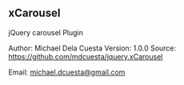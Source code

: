 ## xCarousel
jQuery carousel Plugin

Author: Michael Dela Cuesta
Version: 1.0.0
Source: https://github.com/mdcuesta/jquery.xCarousel


Email: michael.dcuesta@gmail.com
